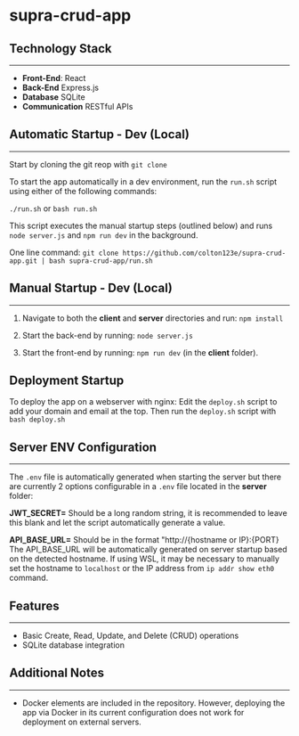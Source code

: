 # supra-crud-app

## Technology Stack

---

- **Front-End**: React
- **Back-End** Express.js
- **Database** SQLite
- **Communication** RESTful APIs

## Automatic Startup - Dev (Local)

---

Start by cloning the git reop with `git clone`

To start the app automatically in a dev environment, run the `run.sh` script using either of the following commands:

`./run.sh`
or
`bash run.sh`

This script executes the manual startup steps (outlined below) and runs `node server.js`
and `npm run dev` in the background.

One line command:
`git clone https://github.com/colton123e/supra-crud-app.git | bash supra-crud-app/run.sh`

## Manual Startup - Dev (Local)

---

1. Navigate to both the **client** and **server** directories and run:
   `npm install`

2. Start the back-end by running:
   `node server.js`

3. Start the front-end by running:
   `npm run dev`
   (in the **client** folder).

## Deployment Startup

To deploy the app on a webserver with nginx:
Edit the `deploy.sh` script to add your domain and email at the top.
Then run the `deploy.sh` script with `bash deploy.sh`

## Server ENV Configuration

---

The `.env` file is automatically generated when starting the server but
there are currently 2 options configurable in a `.env` file located in the **server** folder:

**JWT_SECRET=** Should be a long random string, it is recommended to leave this blank and let the
script automatically generate a value.

**API_BASE_URL=** Should be in the format "http://{hostname or IP}:{PORT}
The API_BASE_URL will be automatically generated on server startup based on the detected hostname.
If using WSL, it may be necessary to manually set the hostname to `localhost` or the IP address from
`ip addr show eth0` command.

## Features

---

- Basic Create, Read, Update, and Delete (CRUD) operations
- SQLite database integration

## Additional Notes

---

- Docker elements are included in the repository. However, deploying the app via Docker
  in its current configuration does not work for deployment on external servers.
